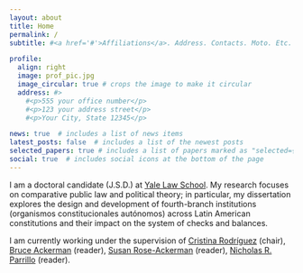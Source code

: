 ```yaml
---
layout: about
title: Home
permalink: /
subtitle: #<a href='#'>Affiliations</a>. Address. Contacts. Moto. Etc.

profile:
  align: right
  image: prof_pic.jpg
  image_circular: true # crops the image to make it circular
  address: #>
    #<p>555 your office number</p>
    #<p>123 your address street</p>
    #<p>Your City, State 12345</p>

news: true  # includes a list of news items
latest_posts: false  # includes a list of the newest posts
selected_papers: true # includes a list of papers marked as "selected={true}"
social: true  # includes social icons at the bottom of the page
---
```


I am a doctoral candidate (J.S.D.) at [Yale Law School](https://law.yale.edu). My research focuses on comparative public law and political theory; in particular, my dissertation explores the design and development of fourth-branch institutions (organismos constitucionales autónomos) across Latin American constitutions and their impact on the system of checks and balances.

I am currently working under the supervision of [Cristina Rodríguez](https://law.yale.edu/cristina-rodriguez) (chair), [Bruce Ackerman](https://law.yale.edu/bruce-ackerman) (reader), [Susan Rose-Ackerman](https://law.yale.edu/susan-rose-ackerman) (reader), [Nicholas R. Parrillo](https://law.yale.edu/nicholas-r-parrillo) (reader).